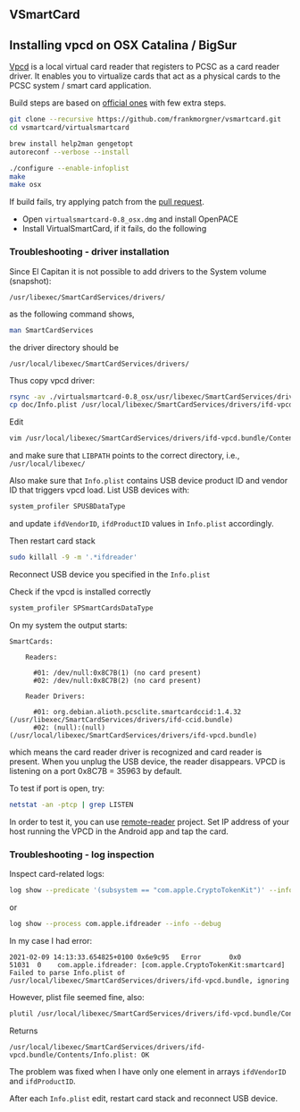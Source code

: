 ## VSmartCard

## Installing vpcd on OSX Catalina / BigSur

[Vpcd](https://frankmorgner.github.io/vsmartcard/virtualsmartcard/README.html) is a local virtual card reader
that registers to PCSC as a card reader driver. It enables you to virtualize cards that act as a physical cards
to the PCSC system / smart card application.

Build steps are based on [official ones](https://frankmorgner.github.io/vsmartcard/virtualsmartcard/README.html#building-and-installing-vpcd-on-mac-os-x)
with few extra steps.

```bash
git clone --recursive https://github.com/frankmorgner/vsmartcard.git
cd vsmartcard/virtualsmartcard

brew install help2man gengetopt 
autoreconf --verbose --install

./configure --enable-infoplist
make
make osx
```

If build fails, try applying patch from the [pull request](https://github.com/frankmorgner/vsmartcard/issues/186).

- Open `virtualsmartcard-0.8_osx.dmg` and install OpenPACE
- Install VirtualSmartCard, if it fails, do the following

### Troubleshooting - driver installation

Since El Capitan it is not possible to add drivers to the System volume (snapshot):
```
/usr/libexec/SmartCardServices/drivers/
```

as the following command shows, 

```bash
man SmartCardServices
```

the driver directory should be
```
/usr/local/libexec/SmartCardServices/drivers/
```

Thus copy vpcd driver:

```bash
rsync -av ./virtualsmartcard-0.8_osx/usr/libexec/SmartCardServices/drivers/ifd-vpcd.bundle /usr/local/libexec/SmartCardServices/drivers
cp doc/Info.plist /usr/local/libexec/SmartCardServices/drivers/ifd-vpcd.bundle/Contents/
```

Edit 
```bash
vim /usr/local/libexec/SmartCardServices/drivers/ifd-vpcd.bundle/Contents/vpcd
```

and make sure that `LIBPATH` points to the correct directory, i.e., `/usr/local/libexec/`

Also make sure that `Info.plist` contains USB device product ID and vendor ID that triggers vpcd load.
List USB devices with:

```bash
system_profiler SPUSBDataType
```

and update `ifdVendorID`, `ifdProductID` values in `Info.plist` accordingly.

Then restart card stack

```bash
sudo killall -9 -m '.*ifdreader'
```

Reconnect USB device you specified in the `Info.plist`

Check if the vpcd is installed correctly
```bash
system_profiler SPSmartCardsDataType
```

On my system the output starts:
```
SmartCards:

    Readers:

      #01: /dev/null:0x8C7B(1) (no card present)
      #02: /dev/null:0x8C7B(2) (no card present)

    Reader Drivers:

      #01: org.debian.alioth.pcsclite.smartcardccid:1.4.32 (/usr/libexec/SmartCardServices/drivers/ifd-ccid.bundle)
      #02: (null):(null) (/usr/local/libexec/SmartCardServices/drivers/ifd-vpcd.bundle)
```
which means the card reader driver is recognized and card reader is present. When you unplug the USB device, the reader disappears.
VPCD is listening on a port 0x8C7B = 35963 by default. 

To test if port is open, try:
```bash
netstat -an -ptcp | grep LISTEN
```

In order to test it, you can use [remote-reader](https://frankmorgner.github.io/vsmartcard/remote-reader/README.html)
project. Set IP address of your host running the VPCD in the Android app and tap the card.

### Troubleshooting - log inspection

Inspect card-related logs:


```bash
log show --predicate '(subsystem == "com.apple.CryptoTokenKit")' --info --debug
```

or 

```bash
log show --process com.apple.ifdreader --info --debug
```

In my case I had error:

```
2021-02-09 14:13:33.654825+0100 0x6e9c95   Error       0x0                  51031  0    com.apple.ifdreader: [com.apple.CryptoTokenKit:smartcard] Failed to parse Info.plist of /usr/local/libexec/SmartCardServices/drivers/ifd-vpcd.bundle, ignoring
```

However, plist file seemed fine, also:

```bash
plutil /usr/local/libexec/SmartCardServices/drivers/ifd-vpcd.bundle/Contents/Info.plist
```

Returns
```
/usr/local/libexec/SmartCardServices/drivers/ifd-vpcd.bundle/Contents/Info.plist: OK
```

The problem was fixed when I have only one element in arrays `ifdVendorID` and `ifdProductID`. 

After each `Info.plist` edit, restart card stack and reconnect USB device.
